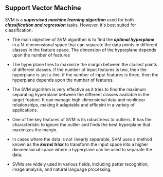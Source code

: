 ## Support Vector Machine

SVM is a ***supervised machine learning algorithm*** used for both ***classification and regression*** tasks. However, it's best suited for classification.

- The main objective of SVM algorithm is to find the ***optimal hyperplane*** in a N-dimmensional space that can separate the data points in different classes in the feature space.
The dimension of the hyperplane depends upon the number of features

- The hyperplane tries to maximize the margin between the closest points of different classes. If the number of input features is two, then the hyperplane is just a line. 
if the number of input features is three, then the hyperplane depends upon the number of features.

- The SVM algorithm is very effective as it tries to find the maximum separating hyperplane between the different classes available in the target feature.
It can manage high-dimensional data and nonlinear relationships, making it adaptable and efficeint in a variety of applications.

- One of the key features of SVM is its robustness to outliers. It has the characteristic to ignore the outlier and finds the best hyperplane that maximizes the margin.

- In cases where the data is not linearly separable, SVM uses a method known as the ***kernel trick*** to transform
the input space into a higher dimmensional space where a hyperplane can be used to separate the data.

- SVMs are widely used in various fields, including patter recognition, image analysis, and natural language processing.
